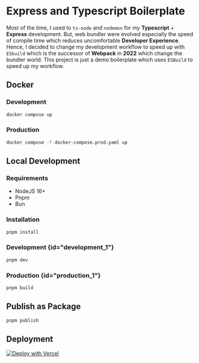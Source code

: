 # Express and Typescript Boilerplate

Most of the time, I used to `ts-node` and `nodemon` for my **Typescript** + **Express** development.
But, web bundler were evolved especially the speed of compile time which reduces uncomfortable **Developer Experience**.
Hence, I decided
to
change my development workflow to speed up with  `ESbuild` which is
the successor of **Webpack** in **2022** which change the bundler world. This project is just a demo boilerplate which
uses `ESBuild` to speed up my workflow.

## Docker

### Development

```bash
docker compose up
``` 

### Production

```bash
docker compose -f docker-compose.prod.yaml up
```

## Local Development

### Requirements

- NodeJS 16+
- Pnpm
- Bun

### Installation

```bash 
pnpm install
```

### Development {id="development_1"}

```bash
pnpm dev
```

### Production {id="production_1"}

```bash 
pnpm build
```

## Publish as Package

```bash
pnpm publish
```

## Deployment

[![Deploy with Vercel](https://vercel.com/button)](https://vercel.com/new/clone?repository-url=https%3A%2F%2Fgithub.com%2Famm834%2Fexpress-typescript-boilerplate&project-name=express-typescript)
